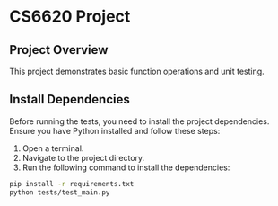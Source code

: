 # CS6620 Project

## Project Overview
This project demonstrates basic function operations and unit testing.

## Install Dependencies
Before running the tests, you need to install the project dependencies. Ensure you have Python installed and follow these steps:

1. Open a terminal.
2. Navigate to the project directory.
3. Run the following command to install the dependencies:

```sh
pip install -r requirements.txt
python tests/test_main.py
```

